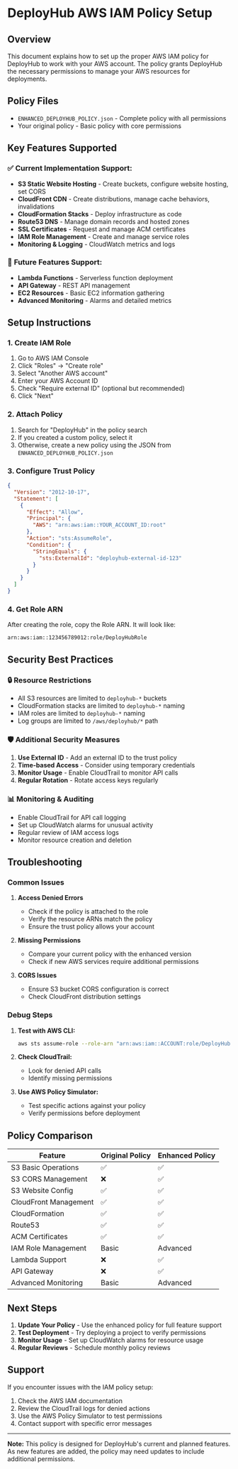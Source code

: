 # DeployHub AWS IAM Policy Setup

## Overview

This document explains how to set up the proper AWS IAM policy for DeployHub to work with your AWS account. The policy grants DeployHub the necessary permissions to manage your AWS resources for deployments.

## Policy Files

- `ENHANCED_DEPLOYHUB_POLICY.json` - Complete policy with all permissions
- Your original policy - Basic policy with core permissions

## Key Features Supported

### ✅ **Current Implementation Support:**
- **S3 Static Website Hosting** - Create buckets, configure website hosting, set CORS
- **CloudFront CDN** - Create distributions, manage cache behaviors, invalidations
- **CloudFormation Stacks** - Deploy infrastructure as code
- **Route53 DNS** - Manage domain records and hosted zones
- **SSL Certificates** - Request and manage ACM certificates
- **IAM Role Management** - Create and manage service roles
- **Monitoring & Logging** - CloudWatch metrics and logs

### 🚀 **Future Features Support:**
- **Lambda Functions** - Serverless function deployment
- **API Gateway** - REST API management
- **EC2 Resources** - Basic EC2 information gathering
- **Advanced Monitoring** - Alarms and detailed metrics

## Setup Instructions

### 1. Create IAM Role

1. Go to AWS IAM Console
2. Click "Roles" → "Create role"
3. Select "Another AWS account"
4. Enter your AWS Account ID
5. Check "Require external ID" (optional but recommended)
6. Click "Next"

### 2. Attach Policy

1. Search for "DeployHub" in the policy search
2. If you created a custom policy, select it
3. Otherwise, create a new policy using the JSON from `ENHANCED_DEPLOYHUB_POLICY.json`

### 3. Configure Trust Policy

```json
{
  "Version": "2012-10-17",
  "Statement": [
    {
      "Effect": "Allow",
      "Principal": {
        "AWS": "arn:aws:iam::YOUR_ACCOUNT_ID:root"
      },
      "Action": "sts:AssumeRole",
      "Condition": {
        "StringEquals": {
          "sts:ExternalId": "deployhub-external-id-123"
        }
      }
    }
  ]
}
```

### 4. Get Role ARN

After creating the role, copy the Role ARN. It will look like:
```
arn:aws:iam::123456789012:role/DeployHubRole
```

## Security Best Practices

### 🔒 **Resource Restrictions**
- All S3 resources are limited to `deployhub-*` buckets
- CloudFormation stacks are limited to `deployhub-*` naming
- IAM roles are limited to `deployhub-*` naming
- Log groups are limited to `/aws/deployhub/*` path

### 🛡️ **Additional Security Measures**
1. **Use External ID** - Add an external ID to the trust policy
2. **Time-based Access** - Consider using temporary credentials
3. **Monitor Usage** - Enable CloudTrail to monitor API calls
4. **Regular Rotation** - Rotate access keys regularly

### 📊 **Monitoring & Auditing**
- Enable CloudTrail for API call logging
- Set up CloudWatch alarms for unusual activity
- Regular review of IAM access logs
- Monitor resource creation and deletion

## Troubleshooting

### Common Issues

1. **Access Denied Errors**
   - Check if the policy is attached to the role
   - Verify the resource ARNs match the policy
   - Ensure the trust policy allows your account

2. **Missing Permissions**
   - Compare your current policy with the enhanced version
   - Check if new AWS services require additional permissions

3. **CORS Issues**
   - Ensure S3 bucket CORS configuration is correct
   - Check CloudFront distribution settings

### Debug Steps

1. **Test with AWS CLI:**
   ```bash
   aws sts assume-role --role-arn "arn:aws:iam::ACCOUNT:role/DeployHubRole" --role-session-name "test"
   ```

2. **Check CloudTrail:**
   - Look for denied API calls
   - Identify missing permissions

3. **Use AWS Policy Simulator:**
   - Test specific actions against your policy
   - Verify permissions before deployment

## Policy Comparison

| Feature | Original Policy | Enhanced Policy |
|---------|----------------|-----------------|
| S3 Basic Operations | ✅ | ✅ |
| S3 CORS Management | ❌ | ✅ |
| S3 Website Config | ✅ | ✅ |
| CloudFront Management | ✅ | ✅ |
| CloudFormation | ✅ | ✅ |
| Route53 | ✅ | ✅ |
| ACM Certificates | ✅ | ✅ |
| IAM Role Management | Basic | Advanced |
| Lambda Support | ❌ | ✅ |
| API Gateway | ❌ | ✅ |
| Advanced Monitoring | Basic | Advanced |

## Next Steps

1. **Update Your Policy** - Use the enhanced policy for full feature support
2. **Test Deployment** - Try deploying a project to verify permissions
3. **Monitor Usage** - Set up CloudWatch alarms for resource usage
4. **Regular Reviews** - Schedule monthly policy reviews

## Support

If you encounter issues with the IAM policy setup:
1. Check the AWS IAM documentation
2. Review the CloudTrail logs for denied actions
3. Use the AWS Policy Simulator to test permissions
4. Contact support with specific error messages

---

**Note:** This policy is designed for DeployHub's current and planned features. As new features are added, the policy may need updates to include additional permissions.
